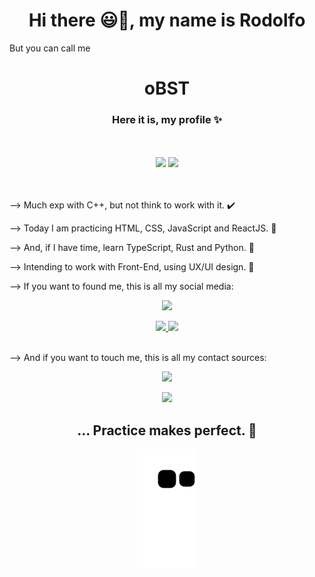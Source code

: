 <div> 
<h1 align="center"> Hi there 😃👋, my name is Rodolfo</h1>                                                                     
But you can call me                                                                   
<h1 align="center"> oBST </h1>
</div> 
<div align="center"> <h3>Here it is, my profile ✨</h2></div><br> <br>

<div align="center">
  <img height="150em" src="https://github-readme-stats.vercel.app/api?username=obst01&show_icons=true&theme=synthwave" />
  <img height="150em" src="https://github-readme-stats.vercel.app/api/top-langs/?username=obst01&hide=php&exclude_repo=My-c-files&show_icons=true&theme=synthwave&layout=compact&count_private=true" />
 </div> <br> <br>

--> Much exp with C++, but not think to work with it. ✔️

--> Today I am practicing HTML, CSS, JavaScript and ReactJS. 🔰

--> And, if I have time, learn TypeScript, Rust and Python. 🧐

--> Intending to work with Front-End, using UX/UI design. 🎈

--> If you want to found me, this is all my social media: 

<div align="center">

![](https://dcbadge.vercel.app/api/shield/391384838298402824)

<a href="https://twitter.com/oBST01">
<img src="https://img.shields.io/badge/Twitter-1DA1F2?style=for-the-badge&logo=twitter&logoColor=white" target="_blank" />
</a>
<a href="reddit.com/user/obst01">
<img src="https://img.shields.io/badge/Reddit-FF4500?style=for-the-badge&logo=reddit&logoColor=white" target="_blank" /><br><br>
</a>
</div> 

--> And if you want to touch me, this is all my contact sources:

<div align="center">

![](https://dcbadge.vercel.app/api/shield/391384838298402824)

<a href="mailto:obst01contact@gmail.com">

<img src="https://img.shields.io/badge/Gmail-D14836?style=for-the-badge&logo=gmail&logoColor=white" target="_blank" />
</a>
</div>

<div align="center"> <h2>... Practice makes perfect. 🌹</h2>

![Snake animation](https://github.com/oBST01/oBST01/blob/output/github-contribution-grid-snake.svg)
